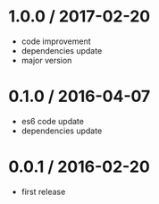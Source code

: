 1.0.0 / 2017-02-20
==================
  * code improvement
  * dependencies update
  * major version
  
0.1.0 / 2016-04-07
==================
  * es6 code update
  * dependencies update


0.0.1 / 2016-02-20
==================

  * first release
